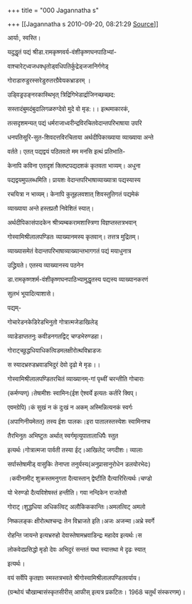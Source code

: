 +++
title = "000 Jagannatha s"

+++
[[Jagannatha s	2010-09-20, 08:21:29 [Source](https://groups.google.com/g/bvparishat/c/vf6orYpVYkI)]]



आर्याः, स्वस्ति।  
  
यदुद्धृतं पद्यं श्रीडा.रामकृष्णवर्य-वंशीकृष्णघनपाठिभ्यां-  
  
वाश्चारेट्ध्वजधक्धृतोड्वधिपतिर्कुद्रेड्जजानिर्गणेड्  
  
गोराडारुडुरस्सरेडुरुतरग्रैवेयकभ्राडरम् ।  
  
उड्विड्रउङ्नरकास्थिभृत् त्रिद्रिगिभेडार्द्राजिनच्छच्छद:  
  
सस्तादंबुमदंबुदालिगळरुग्देवो मुदे वो मृड:।। इत्थमाकारकं,  
  
तत्सदृशमन्यत् पद्यं धर्मराजाध्वरीन्द्रविरचितवेदान्तपरिभाषाया उपरि  
  
धनपतिसूरि-सुत-शिवदत्तविरचिताया अर्थदीपिकाख्याया व्याख्याया अन्ते  
  
वर्तते। एतत् पद्यद्वयं पठितवतो मम मनसि इत्थं प्रतिभाति-  
  
केनापि कविना एतादृशं क्लिष्टपद्यदशकं कृतवता भाव्यम्। अधुना  
  
पद्यद्वयमुपलब्धमिति। प्रायशः वेदान्तपरिभाषाव्याख्यात्रा पद्यस्यास्य  
  
रचयित्रा न भाव्यम्। केनापि कुतूहलवशात् शिवस्तुतिगतं पद्यमेकं  
  
व्याख्याया अन्ते हस्तप्रतौ निवेशितं स्यात्।  
  
अर्थदीपिकासंपादकेन श्रीत्र्यम्बकरामशास्त्रिणा विज्ञप्तस्तत्रभवान्  
  
गोस्वामिश्रीलालपण्डितः व्याख्यानमस्य कृतवान्। तत्तत्र मुद्रितम्।  
  
व्याख्यासमेतं वेदान्तपरिभाषाव्याख्यान्तभागगतं पद्यं मयाधुनात्र  
  
उद्ध्रियते। एतस्य व्याख्यानस्य पठनेन  
  
डा.रामकृष्णशर्म-वंशीकृष्णघनपाठिभ्यामुद्धृतस्य पद्यस्य व्याख्यानकरणं  
  
सुलभं भूयादित्याशासे।  
  
पद्यम्-  
  
गोचारेडनकेडिरेडभिनुतो गोत्रात्मजेडाखिलेड्  
  
व्याडेडाप्ततनुः कवीडनगतद्विट् चण्डभेरुण्डहा।  
  
गोराट्च्छुद्धधियाधिकत्विडमलक्षीरोत्थविभ्राडजः  
  
स स्यादभ्ररुडभ्रवाडभिदुरं देवो दृढो मे मृडः।।  
  
गोस्वामिश्रीलालपण्डितरचितं व्याख्यानम्-गां पृथ्वीं चरन्तीति गोचाराः  
  
(कर्मण्यण्)।तेषामीशः स्वामिनः(ईश ऐश्वर्ये इत्यतः कर्तरि क्विप्।  
  
एवमग्रेपि)।कं सुखं न कं दुःखं न अकम् अस्मिन्नित्यनकं स्वर्गः  
  
(अपाणिनीयमेतत्) तस्य ईशः पालकः।इरा पातालस्तस्येशः स्वामिनश्च  
  
तैरभिनुतः अभिष्टुतः अर्थात् स्वर्गमृत्युपातालाधिपैः स्तुत  
  
इत्यर्थः।गोत्रात्मजा पार्वती तस्या ईट्।आखिलेट् जगदीशः। व्यालाः  
  
सर्पास्तेषामीड् वासुकिः तेनाप्ता तनुर्यस्य(अनुप्रासानुरोधेन डलयोरभेदः)  
  
।कवीनामीट् शुक्रस्तमनुगता दैत्यास्तान् द्वेष्टीति दैत्यारिरित्यर्थः।चण्डो  
  
यो भेरुण्डो दैत्यविशेषस्तं हन्तीति। गवा नन्दिकेन राजतेसौ  
  
गोराट्।शुद्धधिया अधिकत्विट् अलौकिककान्तिः।अमलत्विट् अमलो  
  
निष्कलङ्कः क्षीरोत्थश्चन्द्रः तेन विभ्राजते इति।अजः अजन्मा।अभ्रे स्वर्गे  
  
रोहन्ति जायन्ते इत्यभ्ररुहो देवास्तेषामभ्रवाडिन्द्रः महादेव इत्यर्थः।स  
  
लोकवेदप्रसिद्धो मृडो देवः अभिदुरं सन्ततं यथा स्यात्तथा मे दृढः स्यात्  
  
इत्यर्थः।  
  
वयं सर्वेपि कृतज्ञाः स्मस्तत्रभवते श्रीगोस्वामिश्रीलालपण्डितवर्याय।  
  
(ग्रन्थोयं चौखाम्बासंस्कृतसीरीस् आफीस् इत्यत्र प्रकटितः। 1968 चतुर्थं संस्करणम्)।

